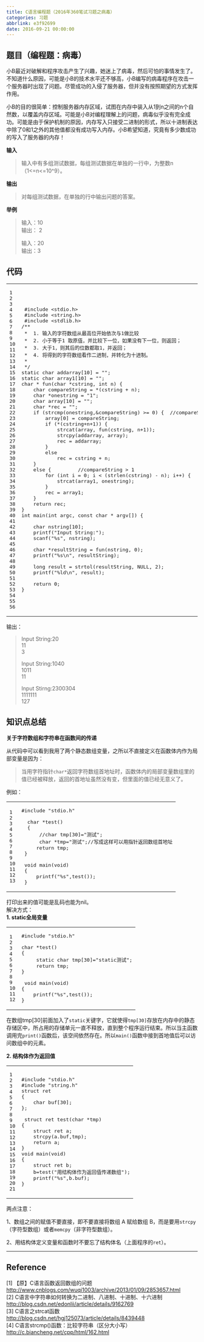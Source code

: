 ```yaml
---
title: C语言编程题（2016年360笔试习题之病毒）
categories: 习题
abbrlink: e3f92699
date: 2016-09-21 00:00:00
---
```


## 题目（编程题：病毒）

小B最近对破解和程序攻击产生了兴趣，她迷上了病毒，然后可怕的事情发生了。不知道什么原因，可能是小B的技术水平还不够高，小B编写的病毒程序在攻击一个服务器时出现了问题。尽管成功的入侵了服务器，但并没有按照期望的方式发挥作用。

小B的目的很简单：控制服务器内存区域，试图在内存中装入从1到n之间的n个自然数，以覆盖内存区域。可能是小B对编程理解上的问题，病毒似乎没有完全成功。可能是由于保护机制的原因，内存写入只接受二进制的形式，所以十进制表达中除了0和1之外的其他值都没有成功写入内存。小B希望知道，究竟有多少数成功的写入了服务器的内存！

<!-- more -->

**输入**

> 输入中有多组测试数据，每组测试数据在单独的一行中，为整数n（1\<=n\<=10\^9）。

**输出**

> 对每组测试数据，在单独的行中输出问题的答案。

**举例**

> 输入：10  
> 输出： 2
>
> 输入：20  
> 输出：3

## 代码

<table><tbody><tr><td class="gutter"><pre><div class="line">1</div><div class="line">2</div><div class="line">3</div><div class="line">4</div><div class="line">5</div><div class="line">6</div><div class="line">7</div><div class="line">8</div><div class="line">9</div><div class="line">10</div><div class="line">11</div><div class="line">12</div><div class="line">13</div><div class="line">14</div><div class="line">15</div><div class="line">16</div><div class="line">17</div><div class="line">18</div><div class="line">19</div><div class="line">20</div><div class="line">21</div><div class="line">22</div><div class="line">23</div><div class="line">24</div><div class="line">25</div><div class="line">26</div><div class="line">27</div><div class="line">28</div><div class="line">29</div><div class="line">30</div><div class="line">31</div><div class="line">32</div><div class="line">33</div><div class="line">34</div><div class="line">35</div><div class="line">36</div><div class="line">37</div><div class="line">38</div><div class="line">39</div><div class="line">40</div><div class="line">41</div><div class="line">42</div><div class="line">43</div><div class="line">44</div><div class="line">45</div><div class="line">46</div><div class="line">47</div><div class="line">48</div><div class="line">49</div><div class="line">50</div><div class="line">51</div><div class="line">52</div><div class="line">53</div><div class="line">54</div><div class="line">55</div><div class="line">56</div></pre></td><td class="code"><pre><div class="line"> <span class="meta">#<span class="meta-keyword">include</span> <span class="meta-string">&lt;stdio.h&gt;</span></span></div><div class="line"> <span class="meta">#<span class="meta-keyword">include</span> <span class="meta-string">&lt;string.h&gt;</span></span></div><div class="line"> <span class="meta">#<span class="meta-keyword">include</span> <span class="meta-string">&lt;stdlib.h&gt;</span></span></div><div class="line"></div><div class="line"><span class="comment">/**</span></div><div class="line">&nbsp;*&nbsp; 1. 输入的字符数组从最高位开始依次与1做比较</div><div class="line">&nbsp;*&nbsp; 2. 小于等于1 取原值，并比较下一位，如果没有下一位，则返回；</div><div class="line">&nbsp;*&nbsp; 3. 大于1，则其后的位数都取1，并返回；</div><div class="line">&nbsp;*&nbsp; 4. 将得到的字符数组看作二进制，并转化为十进制。</div><div class="line">&nbsp;*</div><div class="line">&nbsp;*/</div><div class="line"><span class="keyword">static</span> <span class="keyword">char</span> addarray[<span class="number">10</span>] = <span class="string">""</span>;</div><div class="line"><span class="keyword">static</span> <span class="keyword">char</span> array1[<span class="number">10</span>] = <span class="string">""</span>;</div><div class="line"></div><div class="line"><span class="function"><span class="keyword">char</span> * <span class="title">fun</span><span class="params">(<span class="keyword">char</span> *cstring, <span class="keyword">int</span> n)</span> </span>{</div><div class="line">    <span class="keyword">char</span> compareString = *(cstring + n);</div><div class="line">    <span class="keyword">char</span> *onestring = <span class="string">"1"</span>;</div><div class="line">    <span class="keyword">char</span> <span class="built_in">array</span>[<span class="number">10</span>] = <span class="string">""</span>;</div><div class="line">    <span class="keyword">char</span> *rec = <span class="string">""</span>;</div><div class="line"></div><div class="line">    <span class="keyword">if</span> (<span class="built_in">strcmp</span>(onestring,&amp;compareString) &gt;= <span class="number">0</span>) {  <span class="comment">//compareString &lt;= 1</span></div><div class="line">        <span class="built_in">array</span>[<span class="number">0</span>] = compareString;</div><div class="line">        <span class="keyword">if</span> (*(cstring+n+<span class="number">1</span>)) {</div><div class="line">            <span class="built_in">strcat</span>(<span class="built_in">array</span>, fun(cstring, n+<span class="number">1</span>));</div><div class="line">            <span class="built_in">strcpy</span>(addarray, <span class="built_in">array</span>);</div><div class="line">            rec = addarray;</div><div class="line">        }</div><div class="line">        <span class="keyword">else</span></div><div class="line">            rec = cstring + n;</div><div class="line"></div><div class="line">    }</div><div class="line">    <span class="keyword">else</span> {         <span class="comment">//compareString &gt; 1</span></div><div class="line">        <span class="keyword">for</span> (<span class="keyword">int</span> i = <span class="number">0</span>; i &lt; (<span class="built_in">strlen</span>(cstring) - n); i++) {</div><div class="line">            <span class="built_in">strcat</span>(array1, onestring);</div><div class="line">        }</div><div class="line">        rec = array1;</div><div class="line">    }</div><div class="line"></div><div class="line">    <span class="keyword">return</span> rec;</div><div class="line">}</div><div class="line"></div><div class="line"></div><div class="line"><span class="function"><span class="keyword">int</span> <span class="title">main</span><span class="params">(<span class="keyword">int</span> argc, <span class="keyword">const</span> <span class="keyword">char</span> * argv[])</span> </span>{</div><div class="line"> &nbsp;</div><div class="line">    <span class="keyword">char</span> nstring[<span class="number">10</span>];</div><div class="line">    <span class="built_in">printf</span>(<span class="string">"Input String:"</span>);</div><div class="line">    <span class="built_in">scanf</span>(<span class="string">"%s"</span>, nstring);</div><div class="line"> &nbsp;</div><div class="line">    <span class="keyword">char</span> *resultString = fun(nstring, <span class="number">0</span>);</div><div class="line">    <span class="built_in">printf</span>(<span class="string">"%s\n"</span>, resultString);</div><div class="line"> &nbsp;</div><div class="line">    <span class="keyword">long</span> result = strtol(resultString, <span class="literal">NULL</span>, <span class="number">2</span>);</div><div class="line">    <span class="built_in">printf</span>(<span class="string">"%ld\n"</span>, result);</div><div class="line"> &nbsp;</div><div class="line">    <span class="keyword">return</span> <span class="number">0</span>;</div><div class="line">}</div></pre></td></tr></tbody></table>

输出：

> Input String:20  
> 11  
> 3
>
> Input String:1040  
> 1011  
> 11
>
> Input Stirng:2300304  
> 1111111  
> 127

## 知识点总结

**关于字符数组和字符串在函数间的传递**

从代码中可以看到我用了两个静态数组变量，之所以不直接定义在函数体内作为局部变量是因为：

> 当用字符指针`char*`返回字符数组首地址时，函数体内的局部变量数组里的值已经被释放，返回的首地址虽然没有变，但里面的值已经无意义了。

例如：

<table><tbody><tr><td class="gutter"><pre><div class="line">1</div><div class="line">2</div><div class="line">3</div><div class="line">4</div><div class="line">5</div><div class="line">6</div><div class="line">7</div><div class="line">8</div><div class="line">9</div><div class="line">10</div><div class="line">11</div><div class="line">12</div><div class="line">13</div></pre></td><td class="code"><pre><div class="line"><span class="meta">#<span class="meta-keyword">include</span> <span class="meta-string">"stdio.h"</span></span></div><div class="line">  </div><div class="line">  <span class="function"><span class="keyword">char</span> *<span class="title">test</span><span class="params">()</span></span></div><div class="line">  {</div><div class="line">      <span class="comment">//char tmp[30]="测试";</span></div><div class="line">      <span class="keyword">char</span> *tmp=<span class="string">"测试"</span>;<span class="comment">//写成这样可以用指针返回数组首地址</span></div><div class="line">     <span class="keyword">return</span> tmp;</div><div class="line"> }</div><div class="line"> </div><div class="line"> <span class="function"><span class="keyword">void</span> <span class="title">main</span><span class="params">(<span class="keyword">void</span>)</span></span></div><div class="line"> {</div><div class="line">     <span class="built_in">printf</span>(<span class="string">"%s"</span>,test());</div><div class="line"> }</div></pre></td></tr></tbody></table>

打印出来的值可能是乱码也能为nil。  
解决方式：  
**1\. static全局变量**

<table><tbody><tr><td class="gutter"><pre><div class="line">1</div><div class="line">2</div><div class="line">3</div><div class="line">4</div><div class="line">5</div><div class="line">6</div><div class="line">7</div><div class="line">8</div><div class="line">9</div><div class="line">10</div><div class="line">11</div><div class="line">12</div></pre></td><td class="code"><pre><div class="line"><span class="meta">#<span class="meta-keyword">include</span> <span class="meta-string">"stdio.h"</span></span></div><div class="line"> </div><div class="line"><span class="function"><span class="keyword">char</span> *<span class="title">test</span><span class="params">()</span></span></div><div class="line">{</div><div class="line">     <span class="keyword">static</span> <span class="keyword">char</span> tmp[<span class="number">30</span>]=<span class="string">"static测试"</span>;</div><div class="line">     <span class="keyword">return</span> tmp;</div><div class="line">}</div><div class="line"> </div><div class="line"> <span class="function"><span class="keyword">void</span> <span class="title">main</span><span class="params">(<span class="keyword">void</span>)</span></span></div><div class="line">{</div><div class="line">    <span class="built_in">printf</span>(<span class="string">"%s"</span>,test());</div><div class="line">}</div></pre></td></tr></tbody></table>

在数组tmp\[30\]前面加入了`static`关键字，它就使得`tmp[30]`存放在内存中的静态存储区中，所占用的存储单元一直不释放，直到整个程序运行结束。所以当主函数调用完`print()`函数后，该空间依然存在。所以`main()`函数中接到首地值后可以访问数组中的元素。

**2\. 结构体作为返回值**

<table><tbody><tr><td class="gutter"><pre><div class="line">1</div><div class="line">2</div><div class="line">3</div><div class="line">4</div><div class="line">5</div><div class="line">6</div><div class="line">7</div><div class="line">8</div><div class="line">9</div><div class="line">10</div><div class="line">11</div><div class="line">12</div><div class="line">13</div><div class="line">14</div><div class="line">15</div><div class="line">16</div><div class="line">17</div><div class="line">18</div><div class="line">19</div><div class="line">20</div><div class="line">21</div></pre></td><td class="code"><pre><div class="line"><span class="meta">#<span class="meta-keyword">include</span> <span class="meta-string">"stdio.h"</span></span></div><div class="line"><span class="meta">#<span class="meta-keyword">include</span> <span class="meta-string">"string.h"</span></span></div><div class="line"></div><div class="line"><span class="keyword">struct</span> ret</div><div class="line">{</div><div class="line">    <span class="keyword">char</span> buf[<span class="number">30</span>];</div><div class="line">};</div><div class="line"> </div><div class="line"> <span class="function"><span class="keyword">struct</span> ret <span class="title">test</span><span class="params">(<span class="keyword">char</span> *tmp)</span></span></div><div class="line">{</div><div class="line">    <span class="keyword">struct</span> ret a;</div><div class="line">    <span class="built_in">strcpy</span>(a.buf,tmp);</div><div class="line">    <span class="keyword">return</span> a;</div><div class="line">}</div><div class="line"></div><div class="line"><span class="function"><span class="keyword">void</span> <span class="title">main</span><span class="params">(<span class="keyword">void</span>)</span></span></div><div class="line">{</div><div class="line">    <span class="keyword">struct</span> ret b;</div><div class="line">    b=test(<span class="string">"用结构体作为返回值传递数组"</span>);</div><div class="line">    <span class="built_in">printf</span>(<span class="string">"%s"</span>,b.buf);</div><div class="line">}</div></pre></td></tr></tbody></table>

两点注意：

1、数组之间的赋值不要直接，即不要直接将数组 A 赋给数组 B，而是要用`strcpy`（字符型数组）或者`memcpy`（非字符型数组）。

2、用结构体定义变量和函数时不要忘了结构体名（上面程序的`ret`）。

* * *

## Reference

\[1\] 【原】C语言函数返回数组的问题　<http://www.cnblogs.com/wuqi1003/archive/2013/01/09/2853657.html>  
\[2\] C语言中字符串如何转换为二进制、八进制、十进制、十六进制　 　<http://blog.csdn.net/edonlii/article/details/9162769>  
\[3\] C语言之strcat函数　<http://blog.csdn.net/hgj125073/article/details/8439448>  
\[4\] C语言strcmp\(\)函数：比较字符串（区分大小写）　<http://c.biancheng.net/cpp/html/162.html>

